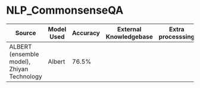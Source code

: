 # NLP_CommonsenseQA

| Source  | Model Used | Accuracy  | External Knowledgebase | Extra processsing  | Error Analysis |
| ------------- | ------------- | ------------- | ------------- | ------------- | ------------- |
| ALBERT (ensemble model), Zhiyan Technology | Albert  | 76.5%  |   |   |   |
